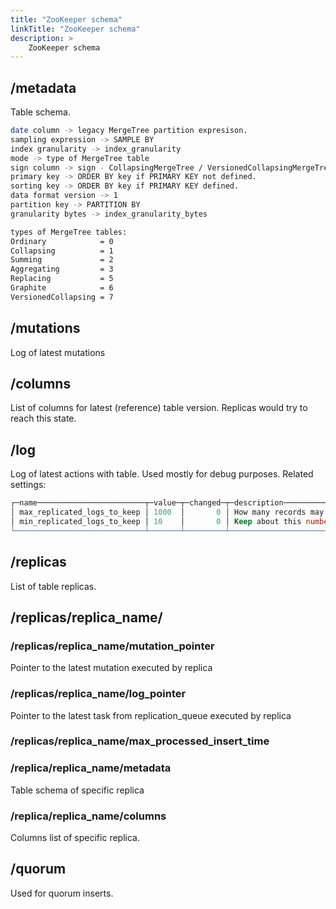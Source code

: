 ```yaml
---
title: "ZooKeeper schema"
linkTitle: "ZooKeeper schema"
description: >
    ZooKeeper schema
---
```

## /metadata

Table schema.

```bash
date column -> legacy MergeTree partition expresison.
sampling expression -> SAMPLE BY
index granularity -> index_granularity
mode -> type of MergeTree table
sign column -> sign - CollapsingMergeTree / VersionedCollapsingMergeTree
primary key -> ORDER BY key if PRIMARY KEY not defined.
sorting key -> ORDER BY key if PRIMARY KEY defined.
data format version -> 1
partition key -> PARTITION BY
granularity bytes -> index_granularity_bytes

types of MergeTree tables:
Ordinary            = 0
Collapsing          = 1
Summing             = 2
Aggregating         = 3
Replacing           = 5
Graphite            = 6
VersionedCollapsing = 7
```

## /mutations

Log of latest mutations

## /columns

List of columns for latest (reference) table version. Replicas would try to reach this state.

## /log

Log of latest actions with table. Used mostly for debug purposes.
Related settings:

```sql
┌─name────────────────────────┬─value─┬─changed─┬─description────────────────────────────────────────────────────────────────────────────────────────────────────────────────────────────────────────────────────────────────┬─type───┐
│ max_replicated_logs_to_keep │ 1000  │       0 │ How many records may be in log, if there is inactive replica. Inactive replica becomes lost when when this number exceed.                                                  │ UInt64 │
│ min_replicated_logs_to_keep │ 10    │       0 │ Keep about this number of last records in ZooKeeper log, even if they are obsolete. It doesn't affect work of tables: used only to diagnose ZooKeeper log before cleaning. │ UInt64 │
└─────────────────────────────┴───────┴─────────┴────────────────────────────────────────────────────────────────────────────────────────────────────────────────────────────────────────────────────────────────────────────┴────────┘
```

## /replicas

List of table replicas.

## /replicas/replica_name/

### /replicas/replica_name/mutation_pointer

Pointer to the latest mutation executed by replica

### /replicas/replica_name/log_pointer

Pointer to the latest task from replication_queue executed by replica

### /replicas/replica_name/max_processed_insert_time

### /replica/replica_name/metadata

Table schema of specific replica

### /replica/replica_name/columns

Columns list of specific replica.

## /quorum

Used for quorum inserts.
